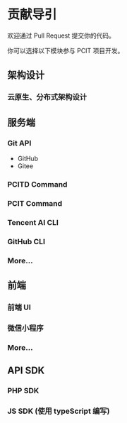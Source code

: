 # 贡献导引

欢迎通过 Pull Request 提交你的代码。

你可以选择以下模块参与 PCIT 项目开发。

## 架构设计

### 云原生、分布式架构设计

## 服务端

### Git API

* GitHub
* Gitee

### PCITD Command

### PCIT Command

### Tencent AI CLI

### GitHub CLI

### More...

## 前端

### 前端 UI

### 微信小程序

### More...

## API SDK

### PHP SDK

### JS SDK (使用 typeScript 编写)

